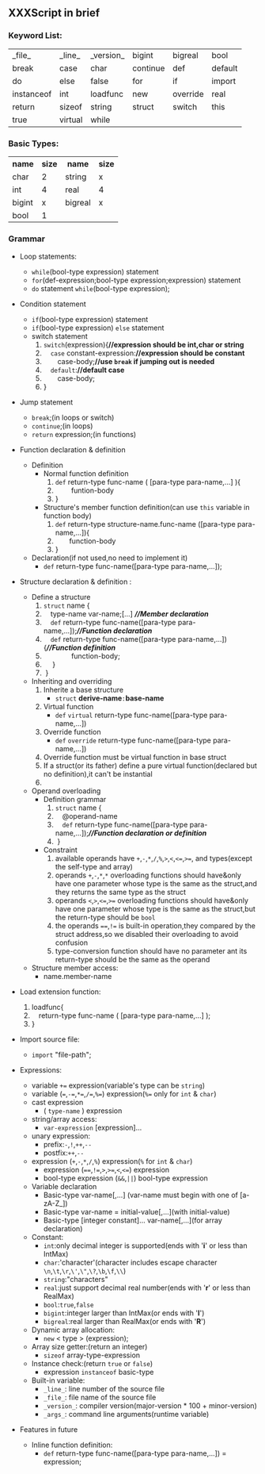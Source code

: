## XXXScript in brief ##

### Keyword List: ###
<table >
	<tr>
		<td>_file_</td><td>_line_</td><td>_version_</td><td>bigint</td><td>bigreal</td><td>bool</td>
	</tr>
	<tr>
		<td>break</td><td>case</td><td>char</td><td>continue</td><td>def</td><td>default</td>
	</tr>
	<tr>
		<td>do</td><td>else</td><td>false</td><td>for</td><td>if</td><td>import</td>
	</tr>
	<tr>
		<td>instanceof</td><td>int</td><td>loadfunc</td><td>new</td><td>override</td><td>real</td>
	</tr>
	<tr>
		<td>return</td><td>sizeof</td><td>string</td><td>struct</td><td>switch</td><td>this</td>
	</tr>
	<tr>
		<td>true</td><td>virtual</td><td>while</td>
	</tr>
</table>

### Basic Types: ###
<table>
		<tr>
			<th>name</th>
			<th>size</th>
			<th>name</th>
			<th>size</th>
		</tr>
		<tr>
			<td>char</td>
			<td>2</td>
			<td>string</td>
			<td>x</td>
		</tr>
		<tr>
			<td>int</td>
			<td>4</td>
			<td>real</td>
			<td>4</td>
		</tr>
		<tr>
			<td>bigint</td>
			<td>x</td>
			<td>bigreal</td>
			<td>x</td>
		</tr>
		<tr>
			<td>bool</td>
			<td>1</td>
		<tr>
</table>

### Grammar ###

* Loop statements:
	* `while`(bool-type expression) statement
	* `for`(def-expression;bool-type expression;expression) statement
	* `do` statement `while`(bool-type expression);
* Condition statement
	* `if`(bool-type expression) statement
	* `if`(bool-type expression) `else` statement
	*  switch statement
		1. `switch`(expression){**//expression should be int,char or string**
		2. &emsp;`case` constant-expression:**//expression should be constant**
		3. &emsp;&emsp;case-body;**//use `break` if jumping out is needed**
		3. &emsp;`default`:**//default case**
		4. &emsp;&emsp;case-body;
		4. }
	  
* Jump statement
	* `break`;(in loops or switch)
	* `continue`;(in loops)
	* `return` expression;(in functions)
* Function declaration & definition
	* Definition
		* Normal function definition
			1. `def` return-type func-name ( [para-type para-name,...] ){
			2. &emsp;&emsp; funtion-body
			3. }
		* Structure's member function definition(can use `this` variable in function body)
			1. `def` return-type structure-name.func-name ([para-type para-name,...]){
			2. &emsp;&emsp;function-body
 			3. }
	* Declaration(if not used,no need to implement it)
		- `def` return-type func-name([para-type para-name,...]);
* Structure declaration & definition :
	- Define a structure
		1.  `struct` name {
		2. &emsp;type-name var-name;[...] ***//Member declaration***
		3. &emsp;`def` return-type func-name([para-type para-name,...]);***//Function declaration***
		4. &emsp;`def` return-type func-name([para-type para-name,...]){***//Function definition***
		5. &emsp;&emsp;&emsp;&emsp;function-body;
		6. &emsp;&nbsp;}
		7. &nbsp;}
	- Inheriting and overriding
		1. Inherite a base structure
			- `struct` **derive-name**`:`**base-name**
		2. Virtual function
			- `def` `virtual` return-type func-name([para-type para-name,...]) 
		3. Override function
			- `def` `override` return-type func-name([para-type para-name,...]) 
		4. Override function must be virtual function in base struct
		5. If a struct(or its father) define a pure virtual function(declared but no definition),it can't be instantial
		6. 
	- Operand overloading
		- Definition grammar
			1.  `struct` name {
			2.  &emsp;@operand-name
			3.  &emsp;`def` return-type func-name([para-type para-name,...]);***//Function declaration or definition***
			4.  &nbsp;}
		- Constraint
			1. available operands have `+`,`-`,`*`,`/`,`%`,`>`,`<`,`<=`,`>=`, and types(except the self-type and array)
			2. operands `+`,`-`,`*`,`*` overloading functions should have&only have one parameter whose type is the same as the struct,and they returns the same type as the struct
			3. operands `<`,`>`,`<=`,`>=` overloading functions should have&only have one parameter whose type is the same as the struct,but the return-type should be `bool`
			4. the operands `==`,`!=` is built-in operation,they compared by the struct address,so we disabled their overloading to avoid confusion
			5. type-conversion function should have no parameter ant its return-type should be the same as the operand
	- Structure member access:
		- name.member-name
* Load extension function:
	1. loadfunc<package-name>{
	2. &emsp;return-type func-name ( [para-type para-name,...] );
	3. }
* Import source file:
	- `import` "file-path";
* Expressions:
	* variable `+=` expression(variable's type can be `string`)
	* variable (`=`,`-=`,`*=`,`/=`,`%=`) expression(`%=` only for `int` & `char`)
	* cast expression
		- ( `type-name` ) expression
	* string/array access:
		- `var-expression` [expression]...
	* unary expression:
		- prefix:`-`,`!`,`++`,`--`
		- postfix:`++`,`--`
	* expression (`+`,`-`,`*`,`/`,`%`) expression(`%` for `int` & `char`)
		- expression (`==`,`!=`,`>`,`>=`,`<`,`<=`) expression
		- bool-type expression (`&&`,`||`) bool-type  expression
	* Variable declaration
		- Basic-type var-name\[,...] (var-name must begin with one of [a-zA-Z_])
		- Basic-type var-name = initial-value\[,...](with initial-value)
		- Basic-type [integer constant]... var-name\[,...](for array declaration)
	* Constant:
		- `int`:only decimal integer is supported(ends with '**i**' or less than IntMax)
		- `char`:'character'(character includes escape character `\n`,`\t`,`\r`,`\'`,`\"`,`\?`,`\b`,`\f`,`\\`)
		- `string`:"characters"
		- `real`:just support decimal real number(ends with '**r**' or less than RealMax)
		- `bool`:`true`,`false`
		- `bigint`:integer larger than IntMax(or ends with '**I**')
		- `bigreal`:real larger than RealMax(or ends with '**R**') 
	* Dynamic array allocation:
		- `new` < type > (expression);
	* Array size getter:(return an integer)
		- `sizeof` array-type-expression
	* Instance check:(return `true` or `false`)
		- expression `instanceof` basic-type
	* Built-in variable:
		- `_line_`:  line number of the source file
		- `_file_`:  file name of the source file
		- `_version_`: compiler version(major-version * 100 + minor-version)
		- `_args_`: command line arguments(runtime variable)
* Features in future
	* Inline function definition:
		- `def` return-type func-name([para-type para-name,...]) = expression;
